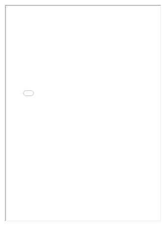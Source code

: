 <section class="page__content e-content" itemprop="text">
  <div style="width: 100%; height:700">
    <iframe src="/assets/CV_Yixiao_Oct2025.pdf" width="100%" height="700">
    </iframe>
  </div>
</section>
